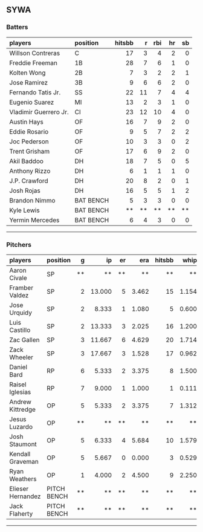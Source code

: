 ## SYWA

### Batters

 
|players               |position  | hitsbb|  r| rbi| hr| sb| 
|:---------------------|:---------|------:|--:|---:|--:|--:| 
|Willson Contreras     |C         |     17|  3|   4|  2|  0| 
|Freddie Freeman       |1B        |     28|  7|   6|  1|  0| 
|Kolten Wong           |2B        |      7|  3|   2|  2|  1| 
|Jose Ramirez          |3B        |      9|  6|   6|  2|  0| 
|Fernando Tatis Jr.    |SS        |     22| 11|   7|  4|  4| 
|Eugenio Suarez        |MI        |     13|  2|   3|  1|  0| 
|Vladimir Guerrero Jr. |CI        |     23| 12|  10|  4|  0| 
|Austin Hays           |OF        |     16|  7|   9|  2|  0| 
|Eddie Rosario         |OF        |      9|  5|   7|  2|  2| 
|Joc Pederson          |OF        |     10|  3|   3|  0|  2| 
|Trent Grisham         |OF        |     17|  6|   9|  2|  0| 
|Akil Baddoo           |DH        |     18|  7|   5|  0|  5| 
|Anthony Rizzo         |DH        |      6|  1|   1|  1|  0| 
|J.P. Crawford         |DH        |     20|  8|   2|  0|  1| 
|Josh Rojas            |DH        |     16|  5|   5|  1|  2| 
|Brandon Nimmo         |BAT BENCH |      5|  3|   3|  0|  0| 
|Kyle Lewis            |BAT BENCH |     **| **|  **| **| **| 
|Yermin Mercedes       |BAT BENCH |      6|  4|   3|  0|  0| 


* * *

### Pitchers

 
|players           |position    |  g|     ip| er|   era| hitsbb|  whip| so|  w| sv| 
|:-----------------|:-----------|--:|------:|--:|-----:|------:|-----:|--:|--:|--:| 
|Aaron Civale      |SP          | **|     **| **|    **|     **|    **| **| **| **| 
|Framber Valdez    |SP          |  2| 13.000|  5| 3.462|     15| 1.154| 12|  1|  0| 
|Jose Urquidy      |SP          |  2|  8.333|  1| 1.080|      5| 0.600|  6|  1|  0| 
|Luis Castillo     |SP          |  2| 13.333|  3| 2.025|     16| 1.200| 12|  1|  0| 
|Zac Gallen        |SP          |  3| 11.667|  6| 4.629|     20| 1.714| 14|  0|  0| 
|Zack Wheeler      |SP          |  3| 17.667|  3| 1.528|     17| 0.962| 21|  1|  0| 
|Daniel Bard       |RP          |  6|  5.333|  2| 3.375|      8| 1.500| 10|  1|  3| 
|Raisel Iglesias   |RP          |  7|  9.000|  1| 1.000|      1| 0.111| 15|  2|  4| 
|Andrew Kittredge  |OP          |  5|  5.333|  2| 3.375|      7| 1.312|  8|  0|  0| 
|Jesus Luzardo     |OP          | **|     **| **|    **|     **|    **| **| **| **| 
|Josh Staumont     |OP          |  5|  6.333|  4| 5.684|     10| 1.579|  7|  0|  0| 
|Kendall Graveman  |OP          |  5|  5.667|  0| 0.000|      3| 0.529|  4|  1|  3| 
|Ryan Weathers     |OP          |  1|  4.000|  2| 4.500|      9| 2.250|  5|  0|  0| 
|Elieser Hernandez |PITCH BENCH | **|     **| **|    **|     **|    **| **| **| **| 
|Jack Flaherty     |PITCH BENCH | **|     **| **|    **|     **|    **| **| **| **| 


* * *


